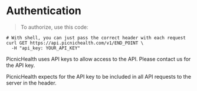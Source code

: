 # Authentication

> To authorize, use this code:

```shell
# With shell, you can just pass the correct header with each request
curl GET https://api.picnichealth.com/v1/END_POINT \
  -H "api_key: YOUR_API_KEY"
```

PicnicHealth uses API keys to allow access to the API. Please contact us for the API key.

PicnicHealth expects for the API key to be included in all API requests to the server in the header.
